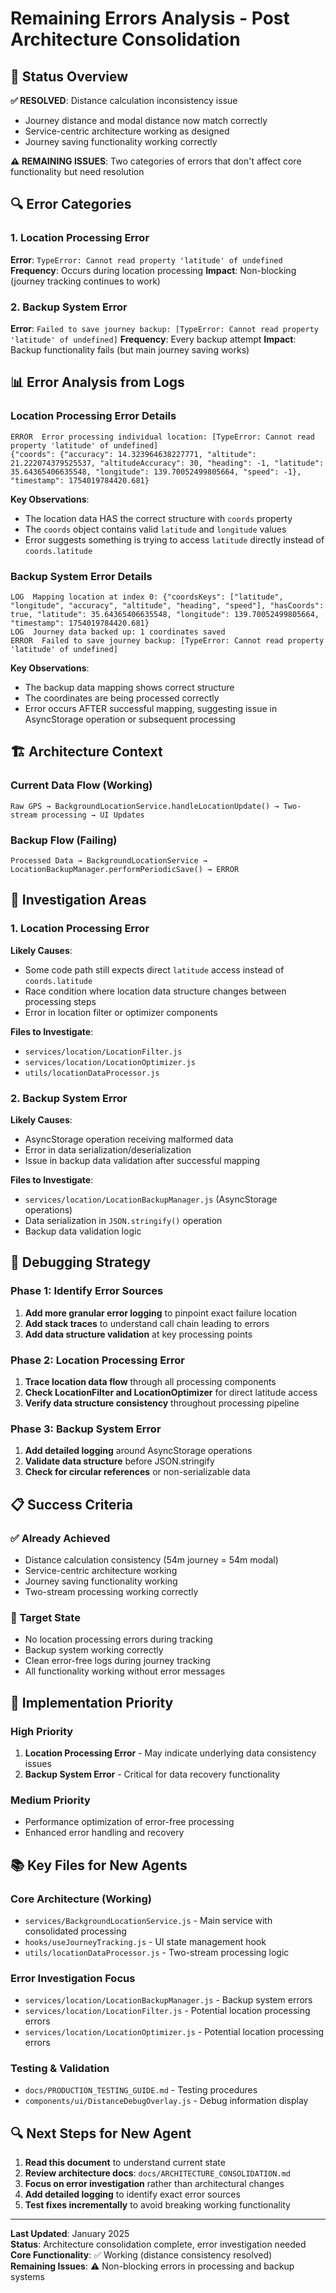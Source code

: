 # Remaining Errors Analysis - Post Architecture Consolidation

## 🎯 **Status Overview**

**✅ RESOLVED**: Distance calculation inconsistency issue
- Journey distance and modal distance now match correctly
- Service-centric architecture working as designed
- Journey saving functionality working correctly

**⚠️ REMAINING ISSUES**: Two categories of errors that don't affect core functionality but need resolution

## 🔍 **Error Categories**

### 1. Location Processing Error
**Error**: `TypeError: Cannot read property 'latitude' of undefined`
**Frequency**: Occurs during location processing
**Impact**: Non-blocking (journey tracking continues to work)

### 2. Backup System Error  
**Error**: `Failed to save journey backup: [TypeError: Cannot read property 'latitude' of undefined]`
**Frequency**: Every backup attempt
**Impact**: Backup functionality fails (but main journey saving works)

## 📊 **Error Analysis from Logs**

### Location Processing Error Details
```
ERROR  Error processing individual location: [TypeError: Cannot read property 'latitude' of undefined] 
{"coords": {"accuracy": 14.323964638227771, "altitude": 21.222074379525537, "altitudeAccuracy": 30, "heading": -1, "latitude": 35.64365406635548, "longitude": 139.70052499805664, "speed": -1}, "timestamp": 1754019784420.681}
```

**Key Observations**:
- The location data HAS the correct structure with `coords` property
- The `coords` object contains valid `latitude` and `longitude` values
- Error suggests something is trying to access `latitude` directly instead of `coords.latitude`

### Backup System Error Details
```
LOG  Mapping location at index 0: {"coordsKeys": ["latitude", "longitude", "accuracy", "altitude", "heading", "speed"], "hasCoords": true, "latitude": 35.64365406635548, "longitude": 139.70052499805664, "timestamp": 1754019784420.681}
LOG  Journey data backed up: 1 coordinates saved
ERROR  Failed to save journey backup: [TypeError: Cannot read property 'latitude' of undefined]
```

**Key Observations**:
- The backup data mapping shows correct structure
- The coordinates are being processed correctly
- Error occurs AFTER successful mapping, suggesting issue in AsyncStorage operation or subsequent processing

## 🏗️ **Architecture Context**

### Current Data Flow (Working)
```
Raw GPS → BackgroundLocationService.handleLocationUpdate() → Two-stream processing → UI Updates
```

### Backup Flow (Failing)
```
Processed Data → BackgroundLocationService → LocationBackupManager.performPeriodicSave() → ERROR
```

## 🔧 **Investigation Areas**

### 1. Location Processing Error
**Likely Causes**:
- Some code path still expects direct `latitude` access instead of `coords.latitude`
- Race condition where location data structure changes between processing steps
- Error in location filter or optimizer components

**Files to Investigate**:
- `services/location/LocationFilter.js`
- `services/location/LocationOptimizer.js` 
- `utils/locationDataProcessor.js`

### 2. Backup System Error
**Likely Causes**:
- AsyncStorage operation receiving malformed data
- Error in data serialization/deserialization
- Issue in backup data validation after successful mapping

**Files to Investigate**:
- `services/location/LocationBackupManager.js` (AsyncStorage operations)
- Data serialization in `JSON.stringify()` operation
- Backup data validation logic

## 🎯 **Debugging Strategy**

### Phase 1: Identify Error Sources
1. **Add more granular error logging** to pinpoint exact failure location
2. **Add stack traces** to understand call chain leading to errors
3. **Add data structure validation** at key processing points

### Phase 2: Location Processing Error
1. **Trace location data flow** through all processing components
2. **Check LocationFilter and LocationOptimizer** for direct latitude access
3. **Verify data structure consistency** throughout processing pipeline

### Phase 3: Backup System Error
1. **Add detailed logging** around AsyncStorage operations
2. **Validate data structure** before JSON.stringify
3. **Check for circular references** or non-serializable data

## 📋 **Success Criteria**

### ✅ Already Achieved
- Distance calculation consistency (54m journey = 54m modal)
- Service-centric architecture working
- Journey saving functionality working
- Two-stream processing working correctly

### 🎯 Target State
- No location processing errors during tracking
- Backup system working correctly
- Clean error-free logs during journey tracking
- All functionality working without error messages

## 🚀 **Implementation Priority**

### High Priority
1. **Location Processing Error** - May indicate underlying data consistency issues
2. **Backup System Error** - Critical for data recovery functionality

### Medium Priority
- Performance optimization of error-free processing
- Enhanced error handling and recovery

## 📚 **Key Files for New Agents**

### Core Architecture (Working)
- `services/BackgroundLocationService.js` - Main service with consolidated processing
- `hooks/useJourneyTracking.js` - UI state management hook
- `utils/locationDataProcessor.js` - Two-stream processing logic

### Error Investigation Focus
- `services/location/LocationBackupManager.js` - Backup system errors
- `services/location/LocationFilter.js` - Potential location processing errors
- `services/location/LocationOptimizer.js` - Potential location processing errors

### Testing & Validation
- `docs/PRODUCTION_TESTING_GUIDE.md` - Testing procedures
- `components/ui/DistanceDebugOverlay.js` - Debug information display

## 🔍 **Next Steps for New Agent**

1. **Read this document** to understand current state
2. **Review architecture docs**: `docs/ARCHITECTURE_CONSOLIDATION.md`
3. **Focus on error investigation** rather than architectural changes
4. **Add detailed logging** to identify exact error sources
5. **Test fixes incrementally** to avoid breaking working functionality

---

**Last Updated**: January 2025  
**Status**: Architecture consolidation complete, error investigation needed  
**Core Functionality**: ✅ Working (distance consistency resolved)  
**Remaining Issues**: ⚠️ Non-blocking errors in processing and backup systems